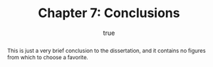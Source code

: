 ---
layout: paper
title: "Chapter 7: Conclusions"
year: 2013
author: [ { name: "Josef Fruehwald", url: "https://jofrhwld.github.io" }]
abstract: "<p>
This is just a very brief conclusion to the dissertation, and it contains no figures from which to choose a favorite.
</p>
"
presented: []
published: []
docs: [{format: "Chapter 7", url: "/papers/fruehwald_chapter7.pdf", local: true}]
categories: [dissertation]
display-category: "Chapter"
comments: true
---